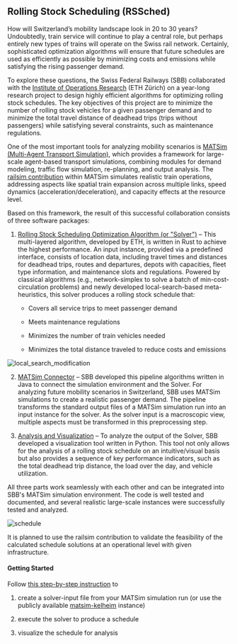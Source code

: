 ## Rolling Stock Scheduling (RSSched)

How will Switzerland’s mobility landscape look in 20 to 30 years? Undoubtedly, train service will continue to play a central role, but perhaps entirely new types of trains will operate on the Swiss rail network. Certainly, sophisticated optimization algorithms will ensure that future schedules are used as efficiently as possible by minimizing costs and emissions while satisfying the rising passenger demand.

To explore these questions, the Swiss Federal Railways (SBB) collaborated with the [Institute of Operations Research](https://math.ethz.ch/ifor) (ETH Zürich) on a year-long research project to design highly efficient algorithms for optimizing rolling stock schedules. The key objectives of this project are to minimize the number of rolling stock vehicles for a given passenger demand and to minimize the total travel distance of deadhead trips (trips without passengers) while satisfying several constraints, such as maintenance regulations.

One of the most important tools for analyzing mobility scenarios is [MATSim (Multi-Agent Transport Simulation)](https://github.com/matsim-org), which provides a framework for large-scale agent-based transport simulations, combining modules for demand modeling, traffic flow simulation, re-planning, and output analysis. The [railsim contribution](https://github.com/matsim-org/matsim-libs/tree/master/contribs/railsim) within MATSim simulates realistic train operations, addressing aspects like spatial train expansion across multiple links, speed dynamics (acceleration/deceleration), and capacity effects at the resource level.

Based on this framework, the result of this successful collaboration consists of three software packages:

1) [Rolling Stock Scheduling Optimization Algorithm (or "Solver")](https://github.com/rolling-stock-scheduling/rssched-solver) – This multi-layered algorithm, developed by ETH, is written in Rust to achieve the highest performance. An input instance, provided via a predefined interface, consists of location data, including travel times and distances for deadhead trips, routes and departures, depots with capacities, fleet type information, and maintenance slots and regulations. Powered by classical algorithms (e.g., network-simplex to solve a batch of min-cost-circulation problems) and newly developed local-search-based meta-heuristics, this solver produces a rolling stock schedule that:
   
   - Covers all service trips to meet passenger demand
   
   - Meets maintenance regulations
   
   - Minimizes the number of train vehicles needed
   
   - Minimizes the total distance traveled to reduce costs and emissions

![local_search_modification](https://github.com/rolling-stock-scheduling/.github/assets/71029482/674fa98b-8e47-4629-be86-64fe6cc1dd9e)

2) [MATSim Connector](https://github.com/rolling-stock-scheduling/rssched-matsim-client) – SBB developed this pipeline algorithms written in Java to connect the simulation environment and the Solver. For analyzing future mobility scenarios in Switzerland, SBB uses MATSim simulations to create a realistic passenger demand. The pipeline transforms the standard output files of a MATSim simulation run into an input instance for the solver. As the solver input is a macroscopic view, multiple aspects must be transformed in this preprocessing step.

3) [Analysis and Visualization](https://github.com/rolling-stock-scheduling/rssched-analysis) – To analyze the output of the Solver, SBB developed a visualization tool written in Python. This tool not only allows for the analysis of a rolling stock schedule on an intuitive/visual basis but also provides a sequence of key performance indicators, such as the total deadhead trip distance, the load over the day, and vehicle utilization.

All three parts work seamlessly with each other and can be integrated into SBB's MATSim simulation environment. The code is well tested and documented, and several realistic large-scale instances were successfully tested and analyzed.

![schedule](https://github.com/rolling-stock-scheduling/.github/assets/71029482/cb5cf8d6-88d2-462f-88f1-102bac0a409d)

It is planned to use the railsim contribution to validate the feasibility of the calculated schedule solutions at an operational level with given infrastructure.

#### Getting Started

Follow [this step-by-step instruction](https://github.com/rolling-stock-scheduling/.github/blob/main/getting_started.md)  to

1. create a solver-input file from your MATSim simulation run (or use the publicly available [matsim-kelheim](https://github.com/matsim-scenarios/matsim-kelheim) instance)

2. execute the solver to produce a schedule

3. visualize the schedule for analysis
